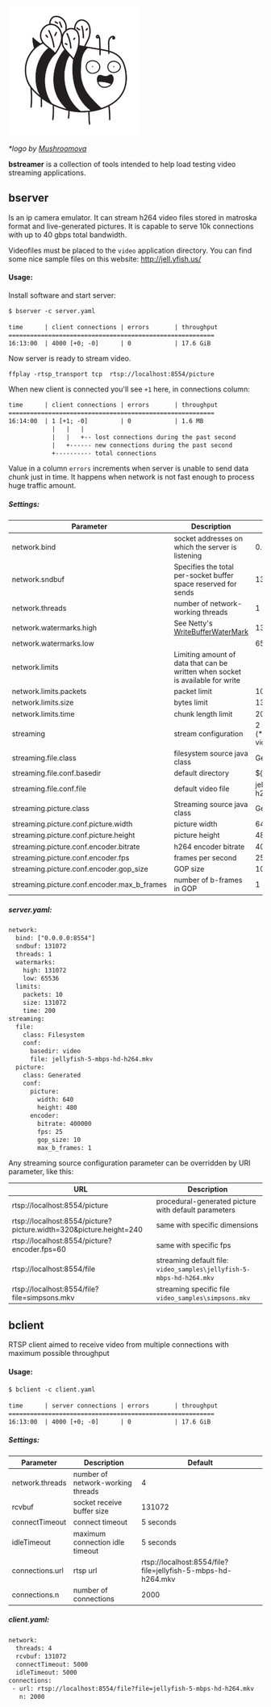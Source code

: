 
![bee](site/bee_256.png)
 
 *\*logo by [Mushroomova](https://www.instagram.com/mushroomova_comics/)*

**bstreamer** is a collection of tools intended to help load testing video streaming applications.


## bserver
Is an ip camera emulator. It can stream h264 video files stored in matroska format and live-generated pictures. It is capable to serve 10k connections with up to 40 gbps total bandwidth.


Videofiles must be placed to the ```video``` application directory. You can find some nice sample files on this website: http://jell.yfish.us/ 

#### Usage:
Install software and start server:
```
$ bserver -c server.yaml

time      | client connections | errors       | throughput 
=========================================================
16:13:00  | 4000 [+0; -0]      | 0            | 17.6 GiB   
```

Now server is ready to stream video.  

```shell script
ffplay -rtsp_transport tcp  rtsp://localhost:8554/picture
```

When new client is connected you'll see ```+1``` here, in connections column:
```
time      | client connections | errors       | throughput 
=========================================================
16:14:00  | 1 [+1; -0]         | 0            | 1.6 MB
            |   |   |
            |   |   +-- lost connections during the past second
            |   +------ new connections during the past second            
            +---------- total connections   
```

Value in a column ```errors``` increments when server is unable to send data chunk just in time. It happens when network is not fast enough to process huge traffic amount.


##### Settings:
| Parameter | Description | Default |
| ---|----|----|
| network.bind | socket addresses on which the server is listening  | 0.0.0.0:8554 |
| network.sndbuf | Specifies the total per-socket buffer space reserved for sends | 131072 |
| network.threads | number of network-working threads | 1 |
| network.watermarks.high | See Netty's [WriteBufferWaterMark](https://netty.io/4.1/api/io/netty/channel/WriteBufferWaterMark.html) | 131072 |
| network.watermarks.low |   | 65536 |
| network.limits  | Limiting amount of data that can be written when socket is available for write|  |
| network.limits.packets | packet limit | 10 packets |
| network.limits.size | bytes limit | 131072 bytes|
| network.limits.time | chunk length limit | 200 ms |
| streaming | stream  configuration | 2 sources: from filesystem (*.mkv) and from generated video |
| streaming.file.class | filesystem source java class | Generated |
| streaming.file.conf.basedir | default directory | ${application.directory}\video |
| streaming.file.conf.file | default video file | jellyfish-5-mbps-hd-h264.mkv 
| streaming.picture.class | Streaming source java class | Generated |
| streaming.picture.conf.picture.width | picture width| 640 
| streaming.picture.conf.picture.height | picture height | 480
| streaming.picture.conf.encoder.bitrate | h264 encoder bitrate | 400000
| streaming.picture.conf.encoder.fps | frames per second | 25
| streaming.picture.conf.encoder.gop_size | GOP size | 10
| streaming.picture.conf.encoder.max_b_frames | number of b-frames in GOP | 1

##### server.yaml:

```
network:
  bind: ["0.0.0.0:8554"]
  sndbuf: 131072
  threads: 1
  watermarks:
    high: 131072
    low: 65536
  limits:
    packets: 10
    size: 131072
    time: 200
streaming:
  file:
    class: Filesystem
    conf:
      basedir: video
      file: jellyfish-5-mbps-hd-h264.mkv
  picture:
    class: Generated
    conf:
      picture:
        width: 640
        height: 480
      encoder:
        bitrate: 400000
        fps: 25
        gop_size: 10
        max_b_frames: 1
```

Any streaming source configuration parameter can be overridden by URI parameter, like this:

| URL                                                                | Description                                                      |
| -------------------------------------------------------------------|------------------------------------------------------------------|
| rtsp://localhost:8554/picture                                      | procedural-generated picture with default parameters              |
| rtsp://localhost:8554/picture?picture.width=320&picture.height=240 | same with specific dimensions                                     |
| rtsp://localhost:8554/picture?encoder.fps=60                       | same with specific fps                                                     |
| rtsp://localhost:8554/file                                         | streaming default file: ```video_samples\jellyfish-5-mbps-hd-h264.mkv```  |
| rtsp://localhost:8554/file?file=simpsons.mkv                       | streaming specific file ```video_samples\simpsons.mkv```                   |


## bclient
RTSP client aimed to receive video from multiple connections with maximum possible throughput

#### Usage:

```
$ bclient -c client.yaml

time      | server connections | errors       | throughput 
=========================================================
16:13:00  | 4000 [+0; -0]      | 0            | 17.6 GiB 
```

##### Settings:
| Parameter | Description | Default |
| ---|----|----|
| network.threads | number of network-working threads | 4 |
| rcvbuf | socket receive buffer size | 131072 |
| connectTimeout | connect timeout | 5 seconds |
| idleTimeout | maximum connection idle timeout | 5 seconds |
| connections.url | rtsp url | rtsp://localhost:8554/file?file=jellyfish-5-mbps-hd-h264.mkv |
| connections.n | number of connections | 2000 |

##### client.yaml:
```
network:
  threads: 4
  rcvbuf: 131072
  connectTimeout: 5000
  idleTimeout: 5000
connections:
 - url: rtsp://localhost:8554/file?file=jellyfish-5-mbps-hd-h264.mkv
   n: 2000
```